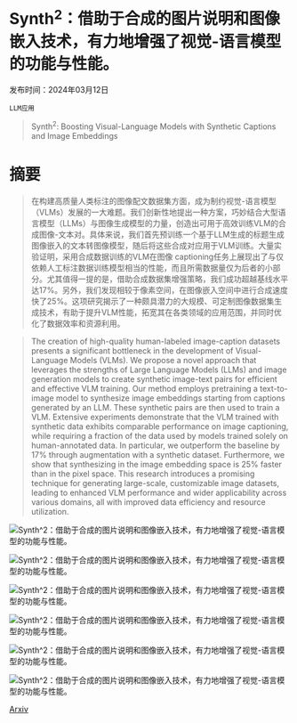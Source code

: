 # Synth$^2$：借助于合成的图片说明和图像嵌入技术，有力地增强了视觉-语言模型的功能与性能。

发布时间：2024年03月12日

`LLM应用`

> Synth$^2$: Boosting Visual-Language Models with Synthetic Captions and Image Embeddings

# 摘要

> 在构建高质量人类标注的图像配文数据集方面，成为制约视觉-语言模型（VLMs）发展的一大难题。我们创新性地提出一种方案，巧妙结合大型语言模型（LLMs）与图像生成模型的力量，创造出可用于高效训练VLM的合成图像-文本对。具体来说，我们首先预训练一个基于LLM生成的标题生成图像嵌入的文本转图像模型，随后将这些合成对应用于VLM训练。大量实验证明，采用合成数据训练的VLM在图像 captioning任务上展现出了与仅依赖人工标注数据训练模型相当的性能，而且所需数据量仅为后者的小部分。尤其值得一提的是，借助合成数据集增强策略，我们成功超越基线水平达17%。另外，我们发现相较于像素空间，在图像嵌入空间中进行合成速度快了25%。这项研究揭示了一种颇具潜力的大规模、可定制图像数据集生成技术，有助于提升VLM性能，拓宽其在各类领域的应用范围，并同时优化了数据效率和资源利用。

> The creation of high-quality human-labeled image-caption datasets presents a significant bottleneck in the development of Visual-Language Models (VLMs). We propose a novel approach that leverages the strengths of Large Language Models (LLMs) and image generation models to create synthetic image-text pairs for efficient and effective VLM training. Our method employs pretraining a text-to-image model to synthesize image embeddings starting from captions generated by an LLM. These synthetic pairs are then used to train a VLM. Extensive experiments demonstrate that the VLM trained with synthetic data exhibits comparable performance on image captioning, while requiring a fraction of the data used by models trained solely on human-annotated data. In particular, we outperform the baseline by 17% through augmentation with a synthetic dataset. Furthermore, we show that synthesizing in the image embedding space is 25% faster than in the pixel space. This research introduces a promising technique for generating large-scale, customizable image datasets, leading to enhanced VLM performance and wider applicability across various domains, all with improved data efficiency and resource utilization.

![Synth$^2$：借助于合成的图片说明和图像嵌入技术，有力地增强了视觉-语言模型的功能与性能。](../../../paper_images/2403.07750/figure1.png)

![Synth$^2$：借助于合成的图片说明和图像嵌入技术，有力地增强了视觉-语言模型的功能与性能。](../../../paper_images/2403.07750/prompt.png)

![Synth$^2$：借助于合成的图片说明和图像嵌入技术，有力地增强了视觉-语言模型的功能与性能。](../../../paper_images/2403.07750/gen_images.png)

![Synth$^2$：借助于合成的图片说明和图像嵌入技术，有力地增强了视觉-语言模型的功能与性能。](../../../paper_images/2403.07750/mainfig.png)

![Synth$^2$：借助于合成的图片说明和图像嵌入技术，有力地增强了视觉-语言模型的功能与性能。](../../../paper_images/2403.07750/hist_diversity.png)

![Synth$^2$：借助于合成的图片说明和图像嵌入技术，有力地增强了视觉-语言模型的功能与性能。](../../../paper_images/2403.07750/figure4.png)

[Arxiv](https://arxiv.org/abs/2403.07750)